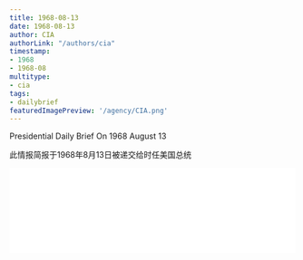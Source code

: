 ```yaml
---
title: 1968-08-13
date: 1968-08-13
author: CIA 
authorLink: "/authors/cia"
timestamp: 
- 1968
- 1968-08
multitype: 
- cia
tags: 
- dailybrief
featuredImagePreview: '/agency/CIA.png'
---
```



Presidential Daily Brief On 1968 August 13

此情报简报于1968年8月13日被递交给时任美国总统

<!--more-->





<div id="over" style="width:100%; overflow:hidden"> <iframe id="sFrame" name="sFrame" frameborder="no" border="0"  allowfullscreen marginwidth="0" scrolling="no" src = " /CIA/1968-08-13.html "  style = " position:absulute; width: 806px; top: 300;" > </iframe> </div>
